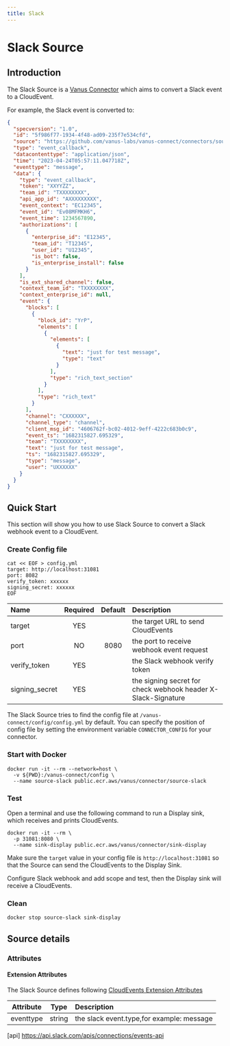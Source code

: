 ```yaml
---
title: Slack
---
```


# Slack Source

## Introduction

The Slack Source is a [Vanus Connector][vc] which aims to convert a Slack event to a CloudEvent.

For example, the Slack event is converted to:

```json
{
  "specversion": "1.0",
  "id": "5f986f77-1934-4f48-ad09-235f7e534cfd",
  "source": "https://github.com/vanus-labs/vanus-connect/connectors/source-slack",
  "type": "event_callback",
  "datacontenttype": "application/json",
  "time": "2023-04-24T05:57:11.047718Z",
  "eventtype": "message",
  "data": {
    "type": "event_callback",
    "token": "XXYYZZ",
    "team_id": "TXXXXXXXX",
    "api_app_id": "AXXXXXXXXX",
    "event_context": "EC12345",
    "event_id": "Ev08MFMKH6",
    "event_time": 1234567890,
    "authorizations": [
      {
        "enterprise_id": "E12345",
        "team_id": "T12345",
        "user_id": "U12345",
        "is_bot": false,
        "is_enterprise_install": false
      }
    ],
    "is_ext_shared_channel": false,
    "context_team_id": "TXXXXXXXX",
    "context_enterprise_id": null,
    "event": {
      "blocks": [
        {
          "block_id": "YrP",
          "elements": [
            {
              "elements": [
                {
                  "text": "just for test message",
                  "type": "text"
                }
              ],
              "type": "rich_text_section"
            }
          ],
          "type": "rich_text"
        }
      ],
      "channel": "CXXXXXX",
      "channel_type": "channel",
      "client_msg_id": "4606762f-bc02-4012-9eff-4222c683b0c9",
      "event_ts": "1682315827.695329",
      "team": "TXXXXXXXX",
      "text": "just for test message",
      "ts": "1682315827.695329",
      "type": "message",
      "user": "UXXXXXX"
    }
  }
}
```

## Quick Start

This section will show you how to use Slack Source to convert a Slack webhook event to a CloudEvent.

### Create Config file

```shell
cat << EOF > config.yml
target: http://localhost:31081
port: 8082
verify_token: xxxxxx
signing_secret: xxxxxx
EOF
```

| Name            | Required | Default | Description                                                       |
|:----------------|:--------:|:-------:|:------------------------------------------------------------------|
| target          |   YES    |         | the target URL to send CloudEvents                                |
| port            |    NO    |  8080   | the port to receive webhook event request                         |
| verify_token    |   YES    |         | the Slack webhook verify token                                    |
| signing_secret  |   YES    |         | the signing secret for check webhook header X-Slack-Signature     |

The Slack Source tries to find the config file at `/vanus-connect/config/config.yml` by default. You can specify the
position of config file by setting the environment variable `CONNECTOR_CONFIG` for your connector.

### Start with Docker

```shell
docker run -it --rm --network=host \
  -v ${PWD}:/vanus-connect/config \
  --name source-slack public.ecr.aws/vanus/connector/source-slack
```

### Test

Open a terminal and use the following command to run a Display sink, which receives and prints CloudEvents.

```shell
docker run -it --rm \
  -p 31081:8080 \
  --name sink-display public.ecr.aws/vanus/connector/sink-display
```

Make sure the `target` value in your config file is `http://localhost:31081` so that the Source can send the CloudEvents
to the Display Sink.

Configure Slack webhook and add scope and test, then the Display sink will receive a
CloudEvents.

### Clean

```shell
docker stop source-slack sink-display
```

## Source details

### Attributes

#### Extension Attributes

The Slack Source defines
following [CloudEvents Extension Attributes](https://github.com/cloudevents/spec/blob/main/cloudevents/spec.md#extension-context-attributes)

| Attribute |  Type  | Description                               |
|:---------:|:------:|:------------------------------------------|
| eventtype | string | the slack event.type,for example: message |

[vc]: https://docs.vanus.ai/introduction/concepts#vanus-connect
[api] https://api.slack.com/apis/connections/events-api

